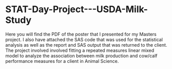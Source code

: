# STAT-Day-Project---USDA-Milk-Study

Here you will find the PDF of the poster that I presented for my Masters project. I also have attached the SAS code that was used for the statistical analysis as well as the report and SAS output that was returned to the client. The project involved involved fitting a repeated measures linear mixed model to analyze the association between milk production and cow/calf performance measures for a client in Animal Science.

